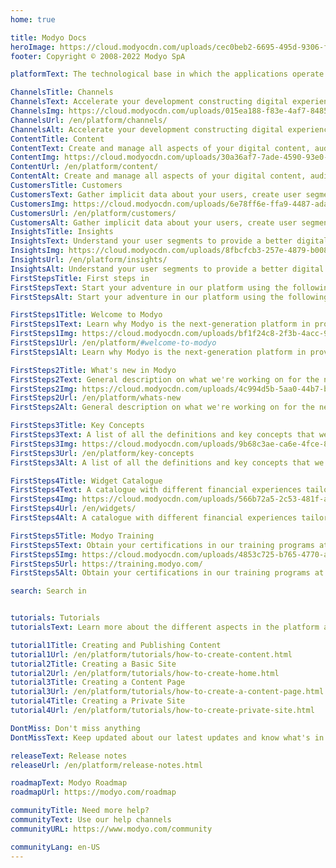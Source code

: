 ```yaml
---
home: true

title: Modyo Docs
heroImage: https://cloud.modyocdn.com/uploads/cec0beb2-6695-495d-9306-f6ea1098b020/original/MP-Channels-and-Content.png
footer: Copyright © 2008-2022 Modyo SpA

platformText: The technological base in which the applications operate

ChannelsTitle: Channels
ChannelsText: Accelerate your development constructing digital experiences integrated to the systems in your business.
ChannelsImg: https://cloud.modyocdn.com/uploads/015ea188-f83e-4af7-8485-4530731ddc7b/original/Channels.png
ChannelsUrl: /en/platform/channels/
ChannelsAlt: Accelerate your development constructing digital experiences integrated to the systems in your business.
ContentTitle: Content
ContentText: Create and manage all aspects of your digital content, audit any of your digital channels or applications.
ContentImg: https://cloud.modyocdn.com/uploads/30a36af7-7ade-4590-93e0-183028634a1e/original/Content.png
ContentUrl: /en/platform/content/
ContentAlt: Create and manage all aspects of your digital content, audit any of your digital channels or applications.
CustomersTitle: Customers
CustomersText: Gather implicit data about your users, create user segments in real-time, and customize the experience depending of your audiences.
CustomersImg: https://cloud.modyocdn.com/uploads/6e78ff6e-ffa9-4487-ada1-0ff1772e39bd/original/Customers.png
CustomersUrl: /en/platform/customers/
CustomersAlt: Gather implicit data about your users, create user segments in real-time, and customize the experience depending of your audiences.
InsightsTitle: Insights
InsightsText: Understand your user segments to provide a better digital experienceand optimize your objetives and results.
InsightsImg: https://cloud.modyocdn.com/uploads/8fbcfcb3-257e-4879-b008-c4894536d49a/original/Insights.png
InsightsUrl: /en/platform/insights/
InsightsAlt: Understand your user segments to provide a better digital experienceand optimize your objetives and results.
FirstStepsTitle: First steps in
FirstStepsText: Start your adventure in our platform using the following links
FirstStepsAlt: Start your adventure in our platform using the following links

FirstSteps1Title: Welcome to Modyo
FirstSteps1Text: Learn why Modyo is the next-generation platform in providing digital experiences.
FirstSteps1Img: https://cloud.modyocdn.com/uploads/bf1f24c8-2f3b-4acc-9a94-0db8b5fb2009/original/welcome.png
FirstSteps1Url: /en/platform/#welcome-to-modyo
FirstSteps1Alt: Learn why Modyo is the next-generation platform in providing digital experiences.

FirstSteps2Title: What's new in Modyo
FirstSteps2Text: General description on what we're working on for the newest version.
FirstSteps2Img: https://cloud.modyocdn.com/uploads/4c994d5b-5aa0-44b7-b211-ef3d34cc5237/original/new.png
FirstSteps2Url: /en/platform/whats-new
FirstSteps2Alt: General description on what we're working on for the newest version.

FirstSteps3Title: Key Concepts
FirstSteps3Text: A list of all the definitions and key concepts that we use in the platform.
FirstSteps3Img: https://cloud.modyocdn.com/uploads/9b68c3ae-ca6e-4fce-8097-5c4a5c559277/original/Key_concepts.png
FirstSteps3Url: /en/platform/key-concepts
FirstSteps3Alt: A list of all the definitions and key concepts that we use in the platform.

FirstSteps4Title: Widget Catalogue
FirstSteps4Text: A catalogue with different financial experiences tailored to your needs.
FirstSteps4Img: https://cloud.modyocdn.com/uploads/566b72a5-2c53-481f-a1b8-5f6bde01278a/original/Widget.png
FirstSteps4Url: /en/widgets/
FirstSteps4Alt: A catalogue with different financial experiences tailored to your needs.

FirstSteps5Title: Modyo Training
FirstSteps5Text: Obtain your certifications in our training programs at your own pace.
FirstSteps5Img: https://cloud.modyocdn.com/uploads/4853c725-b765-4770-add1-d4cd4184ae10/original/Training.png
FirstSteps5Url: https://training.modyo.com/
FirstSteps5Alt: Obtain your certifications in our training programs at your own pace.

search: Search in


tutorials: Tutorials
tutorialsText: Learn more about the different aspects in the platform at your own pace.

tutorial1Title: Creating and Publishing Content
tutorial1Url: /en/platform/tutorials/how-to-create-content.html
tutorial2Title: Creating a Basic Site
tutorial2Url: /en/platform/tutorials/how-to-create-home.html
tutorial3Title: Creating a Content Page
tutorial3Url: /en/platform/tutorials/how-to-create-a-content-page.html
tutorial4Title: Creating a Private Site
tutorial4Url: /en/platform/tutorials/how-to-create-private-site.html

DontMiss: Don't miss anything
DontMissText: Keep updated about our latest updates and know what's in our newest releases.

releaseText: Release notes
releaseUrl: /en/platform/release-notes.html

roadmapText: Modyo Roadmap
roadmapUrl: https://modyo.com/roadmap

communityTitle: Need more help?
communityText: Use our help channels
communityURL: https://www.modyo.com/community

communityLang: en-US
---
```

